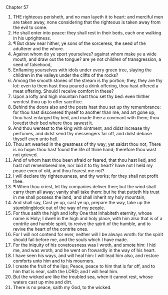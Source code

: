 

Chapter 57

1. THE righteous perisheth, and no man layeth it to heart: and merciful men are taken away, none considering that the righteous is taken away from the evil to come.
2. He shall enter into peace: they shall rest in their beds, each one walking in his uprightness.
3. ¶ But draw near hither, ye sons of the sorceress, the seed of the adulterer and the whore.
4. Against whom do ye sport yourselves?  against whom make ye a wide mouth, and draw out the tongue?  are ye not children of transgression, a seed of falsehood,
5. Enflaming yourselves with idols under every green tree, slaying the children in the valleys under the clifts of the rocks?
6. Among the smooth stones of the stream is thy portion; they, they are thy lot: even to them hast thou poured a drink offering, thou hast offered a meat offering.  Should I receive comfort in these?
7. Upon a lofty and high mountain hast thou set thy bed: even thither wentest thou up to offer sacrifice.
8. Behind the doors also and the posts hast thou set up thy remembrance: for thou hast discovered thyself to another than me, and art gone up; thou hast enlarged thy bed, and made thee a covenant with them; thou lovedst their bed where thou sawest it.
9. And thou wentest to the king with ointment, and didst increase thy perfumes, and didst send thy messengers far off, and didst debase thyself even unto hell.
10. Thou art wearied in the greatness of thy way; yet saidst thou not, There is no hope: thou hast found the life of thine hand; therefore thou wast not grieved.
11. And of whom hast thou been afraid or feared, that thou hast lied, and hast not remembered me, nor laid it to thy heart?  have not I held my peace even of old, and thou fearest me not?
12. I will declare thy righteousness, and thy works; for they shall not profit thee.
13. ¶ When thou criest, let thy companies deliver thee; but the wind shall carry them all away; vanity shall take them: but he that putteth his trust in me shall possess the land, and shall inherit my holy mountain;
14. And shall say, Cast ye up, cast ye up, prepare the way, take up the stumblingblock out of the way of my people.
15. For thus saith the high and lofty One that inhabiteth eternity, whose name is Holy; I dwell in the high and holy place, with him also that is of a contrite and humble spirit, to revive the spirit of the humble, and to revive the heart of the contrite ones.
16. For I will not contend for ever, neither will I be always wroth: for the spirit should fail before me, and the souls which I have made.
17. For the iniquity of his covetousness was I wroth, and smote him: I hid me, and was wroth, and he went on frowardly in the way of his heart.
18. I have seen his ways, and will heal him: I will lead him also, and restore comforts unto him and to his mourners.
19. I create the fruit of the lips; Peace, peace to him that is far off, and to him that is near, saith the LORD; and I will heal him.
20. But the wicked are like the troubled sea, when it cannot rest, whose waters cast up mire and dirt.
21. There is no peace, saith my God, to the wicked.
